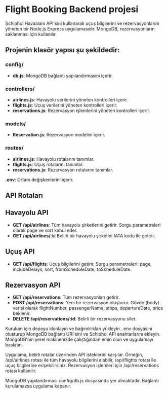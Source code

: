 # Flight Booking Backend projesi 
Schiphol Havaalanı API'sini kullanarak uçuş bilgilerini ve rezervasyonlarını yöneten bir Node.js Express uygulamasıdır. MongoDB, rezervasyonların saklanması için kullanılır.

## Projenin klasör yapısı şu şekildedir:

### config/
- **db.js**: MongoDB bağlantı yapılandırmasını içerir.
### controllers/
- **airlines.js**: Havayolu verilerini yöneten kontrolleri içerir.
- **flights.js**: Uçuş verilerini yöneten kontrolleri içerir.
- **reservations.js**: Rezervasyon işlemlerini yöneten kontrolleri içerir.
### models/
- **Reservation.js**: Rezervasyon modelini içerir.
### routes/
- **airlines.js**: Havayolu rotalarını tanımlar.
- **flights.js**: Uçuş rotalarını tanımlar.
- **reservations.js**: Rezervasyon rotalarını tanımlar.

**.env**: Ortam değişkenlerini içerir.

## API Rotaları

## Havayolu API
- **GET /api/airlines**: Tüm havayolu şirketlerini getirir. Sorgu parametreleri olarak page ve sort kabul eder.
- **GET /api/airlines/**:id Belirli bir havayolu şirketini IATA kodu ile getirir.
## Uçuş API
- **GET /api/flights**: Uçuş bilgilerini getirir. Sorgu parametreleri: page, includeDelays, sort, fromScheduleDate, toScheduleDate.
## Rezervasyon API
- **GET /api/reservations**: Tüm rezervasyonları getirir.
- **POST /api/reservations**: Yeni bir rezervasyon oluşturur. Gövde (body) verisi olarak flightNumber, passengerName, stops, departureDate, price beklenir.
- **DELETE /api/reservations/:id**: Belirli bir rezervasyonu siler.

Kurulum için depoyu klonlayın ve bağımlılıkları yükleyin. .env dosyasını oluşturup MongoDB bağlantı URI'sini ve Schiphol API anahtarlarını ekleyin. MongoDB'nin yerel makinenizde çalıştığından emin olun ve uygulamayı başlatın.

Uygulama, belirli rotalar üzerinden API isteklerini karşılar. Örneğin, /api/airlines rotası ile tüm havayolu bilgilerini alabilir, /api/flights rotası ile uçuş bilgilerine erişebilirsiniz. Rezervasyon işlemleri için /api/reservations rotası kullanılır.

MongoDB yapılandırması config/db.js dosyasında yer almaktadır. Bağlantı kurulamazsa uygulama kapanır.
